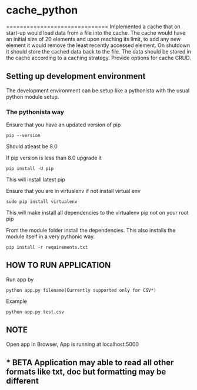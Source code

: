 # cache_python
==============================
Implemented a cache that on start-up would load data from a file into the cache. The cache would have an initial size of 20 elements and upon reaching its limit, to add any new element it would remove the least recently accessed element. On shutdown it should store the cached data back to the file. The data should be stored in the cache according to a caching strategy. Provide options for cache CRUD.

## Setting up development environment

The development environment can be setup like a pythonista
with the usual python module setup.

### The pythonista way

Ensure that you have an updated version of pip

```
pip --version
```
Should atleast be 8.0

If pip version is less than 8.0 upgrade it
```
pip install -U pip
```

This will install latest pip

Ensure that you are in virtualenv
if not install virtual env
```
sudo pip install virtualenv
```
This will make install all dependencies to the virtualenv pip
not on your root pip

From the module folder install the dependencies. This also installs
the module itself in a very pythonic way.

```
pip install -r requirements.txt
```

## HOW TO RUN APPLICATION

Run app by 
```
python app.py filename(Currently supported only for CSV*)
```
Example
```
python app.py test.csv
```

## NOTE

Open app in Browser, App is running at localhost:5000

### 

## * BETA Application may able to read all other formats like txt, doc but formatting may be different
